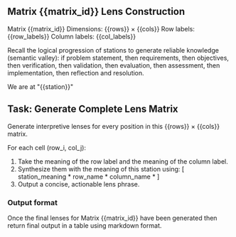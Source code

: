 ## Matrix {{matrix_id}} Lens Construction
Matrix {{matrix_id}}
Dimensions: {{rows}} × {{cols}} 
Row labels: {{row_labels}}
Column labels: {{col_labels}}

Recall the logical progression of stations to generate reliable knowledge (semantic valley): if problem statement, then requirements, then objectives, then verification, then validation, then evaluation, then assessment, then implementation, then reflection and resolution.

We are at "{{station}}"

## Task: Generate Complete Lens Matrix

Generate interpretive lenses for every position in this {{rows}} × {{cols}} matrix.

For each cell (row_i, col_j):
1) Take the meaning of the row label and the meaning of the column label.
2) Synthesize them with the meaning of this station using:
   [ station_meaning * row_name * column_name * ]
3) Output a concise, actionable lens phrase.

### Output format
Once the final lenses for Matrix {{matrix_id}} have been generated then return final output in a table using markdown format.